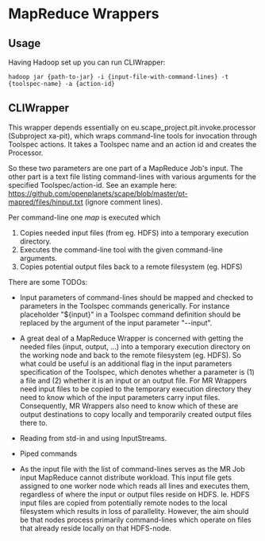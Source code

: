 MapReduce Wrappers
==================

Usage
-----

Having Hadoop set up you can run CLIWrapper:

    hadoop jar {path-to-jar} -i {input-file-with-command-lines} -t {toolspec-name} -a {action-id}

CLIWrapper
----------

This wrapper depends essentially on eu.scape_project.pit.invoke.processor (Subproject xa-pit), which wraps command-line tools for invocation through Toolspec actions. It takes a Toolspec name and an action id and creates the Processor. 

So these two parameters are one part of a MapReduce Job's input. The other part is a text file listing command-lines with various arguments for the specified Toolspec/action-id. See an example here: https://github.com/openplanets/scape/blob/master/pt-mapred/files/hinput.txt (ignore comment lines).

Per command-line one *map* is executed which 

1. Copies needed input files (from eg. HDFS) into a temporary execution directory.
2. Executes the command-line tool with the given command-line arguments.
3. Copies potential output files back to a remote filesystem (eg. HDFS)

There are some TODOs:

* Input parameters of command-lines should be mapped and checked to parameters in the Toolspec commands generically. For instance placeholder "${input}" in a Toolspec command definition should be replaced by the argument of the input parameter "--input". 

* A great deal of a MapReduce Wrapper is concerned with getting the needed files (input, output, ...) into a temporary execution directory on the working node and back to the remote filesystem (eg. HDFS). So what could be useful is an additional flag in the input parameters specification of the Toolspec, which denotes whether a parameter is (1) a file and (2) whether it is an input or an output file. For MR Wrappers need input files to be copied to the temporary execution directory they need to know which of the input parameters carry input files. Consequently, MR Wrappers also need to know which of these are output destinations to copy locally and temporarily created output files there to.

* Reading from std-in and using InputStreams.

* Piped commands

* As the input file with the list of command-lines serves as the MR Job input MapReduce cannot distribute workload. This input file gets assigned to one worker node which reads all lines and executes them, regardless of where the input or output files reside on HDFS. Ie. HDFS input files are copied from potentially remote nodes to the local filesystem which results in loss of parallelity. However, the aim should be that nodes process primarily command-lines which operate on files that already reside locally on that HDFS-node.
